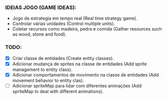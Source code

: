 ### IDEIAS JOGO (GAME IDEAS):
- Jogo de estrategia em tempo real (Real time strategy game).
- Controlar várias unidades (Control multiple units).
- Coletar recursos como madeira, pedra e comida (Gather resources such as wood, stone and food).

### TODO:
- [x] Criar classe de entidades (Create entity classes).
- [x] Adicionar mudança de sprites na classe de entidades (Add sprite management to entity class).
- [x] Adicionar comportamentos de movimento na classe de entidades (Add movement behavior to entity clas).
- [ ] Adicionar spriteMap para lidar com diferentes animações (Add spriteMap to deal with different animations).
